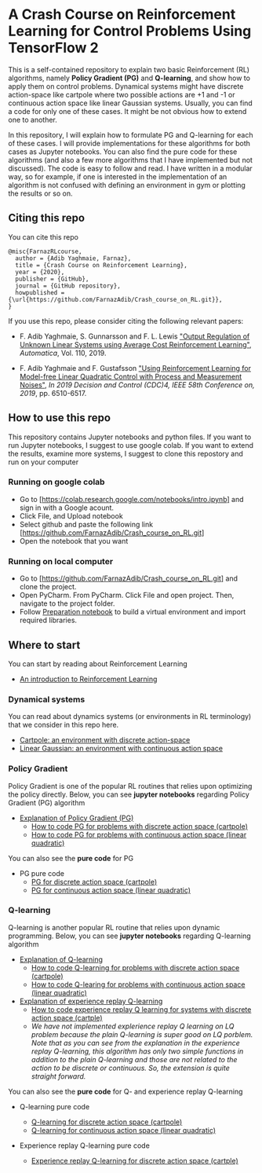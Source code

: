 # A Crash Course on Reinforcement Learning for Control Problems Using TensorFlow 2

This is a self-contained repository to explain two basic Reinforcement (RL) algorithms, namely __Policy Gradient (PG)__ and __Q-learning__, and show how to apply them on control problems. Dynamical systems might have discrete action-space like cartpole where two possible actions are +1 and -1 or continuous action space like linear Gaussian systems. Usually, you can find a code for only one of these cases. It might be not obvious how to extend one to another. 

In this repository, I will explain how to formulate PG and Q-learning for each of these cases. I will provide implementations for these algorithms for both cases as Jupyter notebooks. You can also find the pure code for these algorithms (and also a few more algorithms that I have implemented but not discussed). The code is easy to follow and read. I have written in a modular way, so for example, if one is interested in the implementation of an algorithm is not confused with defining an environment in gym or plotting the results or so on.  

## Citing this repo
You can cite this repo

```
@misc{FarnazRLcourse,
  author = {Adib Yaghmaie, Farnaz},
  title = {Crash Course on Reinforcement Learning},
  year = {2020},
  publisher = {GitHub},
  journal = {GitHub repository},
  howpublished = {\url{https://github.com/FarnazAdib/Crash_course_on_RL.git}},
}
```


If you use this repo, please consider citing the following relevant papers:
* F. Adib Yaghmaie, S. Gunnarsson and F. L. Lewis ["Output Regulation of Unknown Linear Systems using Average Cost Reinforcement Learning"](https://www.sciencedirect.com/science/article/pii/S0005109819304108), _Automatica_, Vol. 110, 2019.

* F. Adib Yaghmaie and F. Gustafsson ["Using Reinforcement Learning for Model-free Linear Quadratic Control with Process and Measurement Noises"](https://ieeexplore.ieee.org/abstract/document/9029904), _In 2019 Decision and Control (CDC)4, IEEE 58th Conference on,
2019_, pp. 6510-6517.

## How to use this repo
This repository contains Jupyter notebooks and python files. If you want to run Jupyter notebooks, I suggest to use google colab. If you want to extend the results, examine more systems, I suggest to clone this repostory and run on your computer

### Running on google colab
* Go to [https://colab.research.google.com/notebooks/intro.ipynb] and sign in with a Google acount.
* Click File, and Upload notebook
* Select github and paste the following link [https://github.com/FarnazAdib/Crash_course_on_RL.git]
* Open the notebook that you want

### Running on local computer
* Go to [https://github.com/FarnazAdib/Crash_course_on_RL.git] and clone the project.
* Open PyCharm. From PyCharm. Click File and open project. Then, navigate to the project folder.
* Follow [Preparation notebook](Preparation.ipynb) to build a virtual environment and import required libraries.



## Where to start

You can start by reading about Reinforcement Learning
* [An introduction to Reinforcement Learning](RL_Intro.ipynb)


### Dynamical systems
You can read about dynamics systems (or environments in RL terminology) that we consider in this repo here.
* [Cartpole: an environment with discrete action-space](cartpole.ipynb)
* [Linear Gaussian: an environment with continuous action space](linear_quadratic.ipynb)

### Policy Gradient
Policy Gradient is one of the popular RL routines that relies upon optimizing the policy directly. Below, you can see __jupyter notebooks__ regarding Policy Gradient (PG) algorithm

* [Explanation of Policy Gradient (PG)](pg_notebook.ipynb)
    * [How to code PG for problems with discrete action space (cartpole)](pg_on_cartpole_notebook.ipynb)
    * [How to code PG for problems with continuous action space (linear quadratic)](pg_on_lq_notebook.ipynb)
    
You can also see the __pure code__ for PG
* PG pure code
    * [PG for discrete action space (cartpole)](./cartpole/pg_on_cartpole.py)
    * [PG for continuous action space (linear quadratic)](./lq/pg_on_lq.py)

### Q-learning 
Q-learning is another popular RL routine that relies upon dynamic programming. Below, you can see __jupyter notebooks__ regarding Q-learning algorithm
* [Explanation of Q-learning](q_notebook.ipynb)
    * [How to code Q-learning for problems with discrete action space (cartpole)](q_on_cartpole_notebook.ipynb)
    * [How to code Q-learing for problems with continuous action space (linear quadratic)](q_on_lq_notebook.ipynb)
* [Explanation of experience replay Q-learning](replay_q_notebook.ipynb)
    * [How to code experience replay Q learning for systems with discrete action space (cartple)](replay_q_on_cartpole_notebook.ipynb)
    * _We have not implemented explerience replay Q learning on LQ problem because the plain Q-learning is super good on LQ porblem. Note that as you can see from the explanation in the experience replay Q-learning, this algorithm has only two simple functions in addition to the plain Q-learning and those are not related to the action to be discrete or continuous. So, the extension is quite straight forward._
    
You can also see the __pure code__ for Q- and experience replay Q-learning
    
* Q-learning pure code
    * [Q-learning for discrete action space (cartpole)](./cartpole/q_on_cartpole.py)
    * [Q-learning for continuous action space (linear quadratic)](./lq/q_on_lq.py)
    
* Experience replay Q-learning pure code
    * [Experience replay Q-learning for discrete action space (cartple)](./cartpole/replay_q_on_cartpole.py)